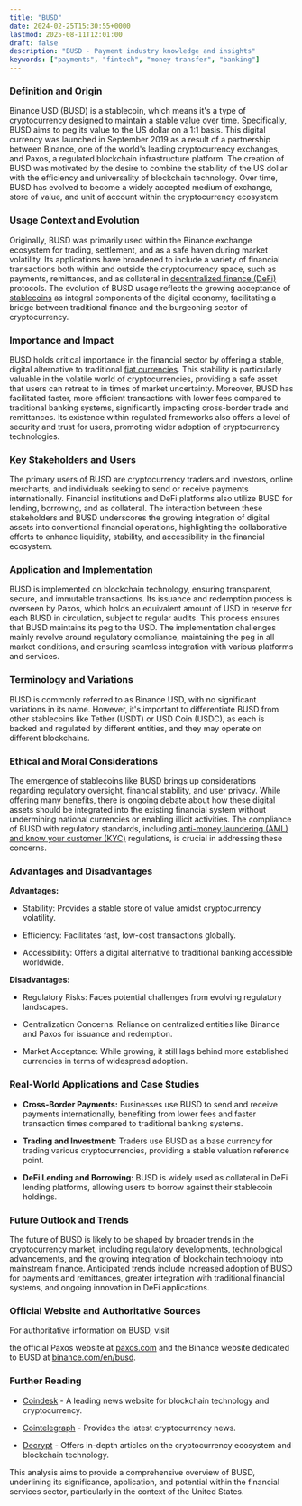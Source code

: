 ```yaml
---
title: "BUSD"
date: 2024-02-25T15:30:55+0000
lastmod: 2025-08-11T12:01:00
draft: false
description: "BUSD - Payment industry knowledge and insights"
keywords: ["payments", "fintech", "money transfer", "banking"]
---
```


### Definition and Origin

Binance USD (BUSD) is a stablecoin, which means it's a type of cryptocurrency designed to maintain a stable value over time. Specifically, BUSD aims to peg its value to the US dollar on a 1:1 basis. This digital currency was launched in September 2019 as a result of a partnership between Binance, one of the world's leading cryptocurrency exchanges, and Paxos, a regulated blockchain infrastructure platform. The creation of BUSD was motivated by the desire to combine the stability of the US dollar with the efficiency and universality of blockchain technology. Over time, BUSD has evolved to become a widely accepted medium of exchange, store of value, and unit of account within the cryptocurrency ecosystem.

### Usage Context and Evolution

Originally, BUSD was primarily used within the Binance exchange ecosystem for trading, settlement, and as a safe haven during market volatility. Its applications have broadened to include a variety of financial transactions both within and outside the cryptocurrency space, such as payments, remittances, and as collateral in [decentralized finance (DeFi)](https://faisalkhanllc.xyz/resources/payments-wiki/d/decentralized-finance-defi/) protocols. The evolution of BUSD usage reflects the growing acceptance of [stablecoins](https://faisalkhanllc.xyz/resources/payments-wiki/s/what-is-a-stablecoin/) as integral components of the digital economy, facilitating a bridge between traditional finance and the burgeoning sector of cryptocurrency.

### Importance and Impact

BUSD holds critical importance in the financial sector by offering a stable, digital alternative to traditional [fiat currencies](https://faisalkhanllc.xyz/resources/payments-wiki/f/fiat-currency/). This stability is particularly valuable in the volatile world of cryptocurrencies, providing a safe asset that users can retreat to in times of market uncertainty. Moreover, BUSD has facilitated faster, more efficient transactions with lower fees compared to traditional banking systems, significantly impacting cross-border trade and remittances. Its existence within regulated frameworks also offers a level of security and trust for users, promoting wider adoption of cryptocurrency technologies.

### Key Stakeholders and Users

The primary users of BUSD are cryptocurrency traders and investors, online merchants, and individuals seeking to send or receive payments internationally. Financial institutions and DeFi platforms also utilize BUSD for lending, borrowing, and as collateral. The interaction between these stakeholders and BUSD underscores the growing integration of digital assets into conventional financial operations, highlighting the collaborative efforts to enhance liquidity, stability, and accessibility in the financial ecosystem.

### Application and Implementation

BUSD is implemented on blockchain technology, ensuring transparent, secure, and immutable transactions. Its issuance and redemption process is overseen by Paxos, which holds an equivalent amount of USD in reserve for each BUSD in circulation, subject to regular audits. This process ensures that BUSD maintains its peg to the USD. The implementation challenges mainly revolve around regulatory compliance, maintaining the peg in all market conditions, and ensuring seamless integration with various platforms and services.

### Terminology and Variations

BUSD is commonly referred to as Binance USD, with no significant variations in its name. However, it's important to differentiate BUSD from other stablecoins like Tether (USDT) or USD Coin (USDC), as each is backed and regulated by different entities, and they may operate on different blockchains.

### Ethical and Moral Considerations

The emergence of stablecoins like BUSD brings up considerations regarding regulatory oversight, financial stability, and user privacy. While offering many benefits, there is ongoing debate about how these digital assets should be integrated into the existing financial system without undermining national currencies or enabling illicit activities. The compliance of BUSD with regulatory standards, including [anti-money laundering (AML) and know your customer (KYC)](https://faisalkhanllc.xyz/resources/payments-wiki/k/know-your-customer-kyc-anti-money-laundering-aml/) regulations, is crucial in addressing these concerns.

### Advantages and Disadvantages

**Advantages:**

- Stability: Provides a stable store of value amidst cryptocurrency volatility.

- Efficiency: Facilitates fast, low-cost transactions globally.

- Accessibility: Offers a digital alternative to traditional banking accessible worldwide.

**Disadvantages:**

- Regulatory Risks: Faces potential challenges from evolving regulatory landscapes.

- Centralization Concerns: Reliance on centralized entities like Binance and Paxos for issuance and redemption.

- Market Acceptance: While growing, it still lags behind more established currencies in terms of widespread adoption.

### Real-World Applications and Case Studies

- **Cross-Border Payments:** Businesses use BUSD to send and receive payments internationally, benefiting from lower fees and faster transaction times compared to traditional banking systems.

- **Trading and Investment:** Traders use BUSD as a base currency for trading various cryptocurrencies, providing a stable valuation reference point.

- **DeFi Lending and Borrowing:** BUSD is widely used as collateral in DeFi lending platforms, allowing users to borrow against their stablecoin holdings.

### Future Outlook and Trends

The future of BUSD is likely to be shaped by broader trends in the cryptocurrency market, including regulatory developments, technological advancements, and the growing integration of blockchain technology into mainstream finance. Anticipated trends include increased adoption of BUSD for payments and remittances, greater integration with traditional financial systems, and ongoing innovation in DeFi applications.

### Official Website and Authoritative Sources

For authoritative information on BUSD, visit

the official Paxos website at [paxos.com](https://www.paxos.com) and the Binance website dedicated to BUSD at [binance.com/en/busd](https://www.binance.com/en/busd).

### Further Reading

- [Coindesk](https://www.coindesk.com) - A leading news website for blockchain technology and cryptocurrency.

- [Cointelegraph](https://www.cointelegraph.com) - Provides the latest cryptocurrency news.

- [Decrypt](https://decrypt.co) - Offers in-depth articles on the cryptocurrency ecosystem and blockchain technology.

This analysis aims to provide a comprehensive overview of BUSD, underlining its significance, application, and potential within the financial services sector, particularly in the context of the United States.